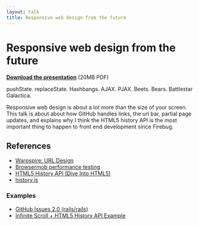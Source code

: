 ```yaml
---
layout: talk
title: Responsive web design from the future
---
```


# Responsive web design from the future

<script src="http://speakerdeck.com/embed/4d51eed25753083721000005.js?size=preview"></script>

**[Download the presentation](/talks/responsive/responsive.pdf)** (20MB PDF)

pushState. replaceState. Hashbangs. AJAX. PJAX. Beets. Bears. Battlestar Galactica.

Responsive web design is about a lot more than the size of your screen. This talk is about about how GitHub handles links, the url bar, partial page updates, and explains why I think the HTML5 history API is the most important thing to happen to front end development since Firebug.

## References

* [Warpspire: URL Design](http://warpspire.com/posts/url-design/)
* [Browsermob performance testing](http://browsermob.com/free-website-performance-test)
* [HTML5 History API (Dive Into HTML5)](http://diveintohtml5.org/history.html)
* [history.js](https://github.com/balupton/history.js)

### Examples

* [GitHub Issues 2.0 (rails/rails)](https://github.com/rails/rails/issues)
* [Infinite Scroll + HTML5 History API Example](http://warpspire.com/experiments/history-api/)